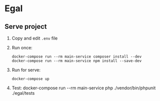 # Egal

## Serve project

1. Copy and edit `.env` file
2. Run once:
    ```shell
    docker-compose run --rm main-service composer install --dev
    docker-compose run --rm main-service npm install --save-dev
    ```
3. Run for serve:
    ```shell
    docker-compose up
    ```
   
4. Test:
   docker-compose run --rm main-service php ./vendor/bin/phpunit ./egal/tests

